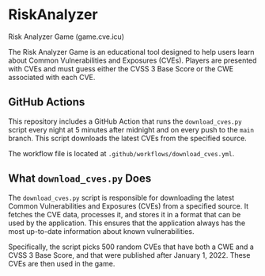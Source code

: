 # RiskAnalyzer
Risk Analyzer Game (game.cve.icu)

The Risk Analyzer Game is an educational tool designed to help users learn about Common Vulnerabilities and Exposures (CVEs). Players are presented with CVEs and must guess either the CVSS 3 Base Score or the CWE associated with each CVE. 

## GitHub Actions

This repository includes a GitHub Action that runs the `download_cves.py` script every night at 5 minutes after midnight and on every push to the `main` branch. This script downloads the latest CVEs from the specified source.

The workflow file is located at `.github/workflows/download_cves.yml`.

## What `download_cves.py` Does

The `download_cves.py` script is responsible for downloading the latest Common Vulnerabilities and Exposures (CVEs) from a specified source. It fetches the CVE data, processes it, and stores it in a format that can be used by the application. This ensures that the application always has the most up-to-date information about known vulnerabilities.

Specifically, the script picks 500 random CVEs that have both a CWE and a CVSS 3 Base Score, and that were published after January 1, 2022. These CVEs are then used in the game.

